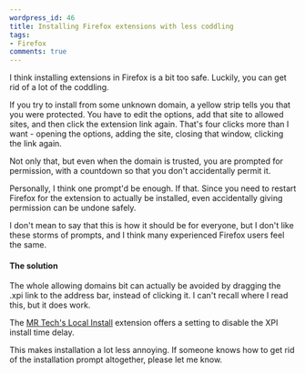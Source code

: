 ```yaml
---
wordpress_id: 46
title: Installing Firefox extensions with less coddling
tags:
- Firefox
comments: true
---
```

I think installing extensions in Firefox is a bit too safe. Luckily, you can get rid of a lot of the coddling.

<!--more-->

If you try to install from some unknown domain, a yellow strip tells you that you were protected. You have to edit the options, add that site to allowed sites, and then click the extension link again. That's four clicks more than I want - opening the options, adding the site, closing that window, clicking the link again.

Not only that, but even when the domain is trusted, you are prompted for permission, with a countdown so that you don't accidentally permit it.

Personally, I think one prompt'd be enough. If that. Since you need to restart Firefox for the extension to actually be installed, even accidentally giving permission can be undone safely.

I don't mean to say that this is how it should be for everyone, but I don't like these storms of prompts, and I think many experienced Firefox users feel the same.

<h4>The solution</h4>

The whole allowing domains bit can actually be avoided by dragging the .xpi link to the address bar, instead of clicking it. I can't recall where I read this, but it does work.

The <a href="http://www.mrtech.com/extensions/local_install/">MR Tech's Local Install</a> extension offers a setting to disable the XPI install time delay.

This makes installation a lot less annoying. If someone knows how to get rid of the installation prompt altogether, please let me know.

